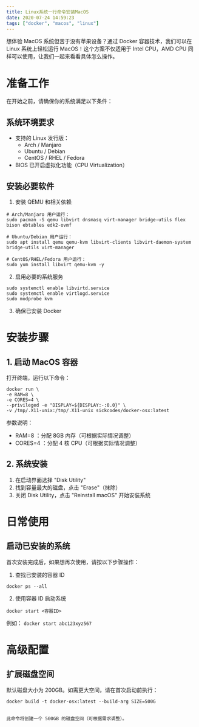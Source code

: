 ```yaml
---
title: Linux系统一行命令安装MacOS
date: 2020-07-24 14:59:23
tags: ["docker", "macos", "linux"]
---
```


想体验 MacOS 系统但苦于没有苹果设备？通过 Docker 容器技术，我们可以在 Linux 系统上轻松运行 MacOS！这个方案不仅适用于 Intel CPU，AMD CPU 同样可以使用，让我们一起来看看具体怎么操作。

<!-- more -->

# 准备工作

在开始之前，请确保你的系统满足以下条件：

## 系统环境要求
* 支持的 Linux 发行版：
  - Arch / Manjaro
  - Ubuntu / Debian
  - CentOS / RHEL / Fedora
* BIOS 已开启虚拟化功能（CPU Virtualization）

## 安装必要软件

1. 安装 QEMU 和相关依赖
```shell
# Arch/Manjaro 用户运行：
sudo pacman -S qemu libvirt dnsmasq virt-manager bridge-utils flex bison ebtables edk2-ovmf

# Ubuntu/Debian 用户运行：
sudo apt install qemu qemu-kvm libvirt-clients libvirt-daemon-system bridge-utils virt-manager

# CentOS/RHEL/Fedora 用户运行：
sudo yum install libvirt qemu-kvm -y
```

2. 启用必要的系统服务
```shell
sudo systemctl enable libvirtd.service
sudo systemctl enable virtlogd.service
sudo modprobe kvm
```

3. 确保已安装 Docker

# 安装步骤
## 1. 启动 MacOS 容器
打开终端，运行以下命令：
```shell
docker run \
-e RAM=8 \
-e CORES=4 \
--privileged -e "DISPLAY=${DISPLAY:-:0.0}" \
-v /tmp/.X11-unix:/tmp/.X11-unix sickcodes/docker-osx:latest
```

参数说明：

- RAM=8 ：分配 8GB 内存（可根据实际情况调整）
- CORES=4 ：分配 4 核 CPU（可根据实际情况调整）

## 2. 系统安装
1. 在启动界面选择 "Disk Utility"
2. 找到容量最大的磁盘，点击 "Erase"（抹除）
3. 关闭 Disk Utility，点击 "Reinstall macOS" 开始安装系统
# 日常使用
## 启动已安装的系统
首次安装完成后，如果想再次使用，请按以下步骤操作：

1. 查找已安装的容器 ID
```shell
docker ps --all
```

2. 使用容器 ID 启动系统
```shell
docker start <容器ID>
```
例如： `docker start abc123xyz567`

# 高级配置
## 扩展磁盘空间
默认磁盘大小为 200GB。如需更大空间，请在首次启动前执行：

```shell
docker build -t docker-osx:latest --build-arg SIZE=500G
 ```
```

此命令将创建一个 500GB 的磁盘空间（可根据需求调整）。